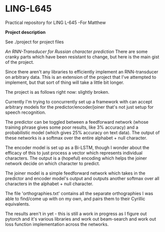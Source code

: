 # LING-L645
Practical repository for LING L-645
-For Matthew

**Project description**

See ./project for project files

*An RNN-Transducer for Russian character prediction*
There are some cranky parts which have been resistant to change, but here is
the main gist of the project.

Since there aren't any libraries to efficiently implement an RNN-transducer
on arbitrary data. This is an extension of the project that I've attempted
to implement, but that sort of thing will take a little bit longer.

The project is as follows right now: slightly broken.

Currently I'm trying to concurrently set up a framework with can accept
arbitrary models for the predictor/encoder/joiner that's not just setup
for speech recognition.

The predictor can be toggled between a feedforward network (whose training
phrase gives some poor results, like 3% accuracy) and a probabilistic model
(which gives 25% accuracy on text data). The output of these networks is a
softmax over the entire alphabet + null character.

The encoder model is set up as a Bi-LSTM, though I wonder about the efficacy
of this to just process a vector which represents individual characters. The
output is a (hopeful) encoding which helps the joiner network decide on which
character to predict.

The joiner model is a simple feedforward network which takes in the predictor
and encoder model's output and outputs another softmax over all characters in
the alphabet + null character.

The file 'orthographies.txt' contains all the separate orthographies I was able
to find/come up with on my own, and pairs them to their Cyrillic equivalents.

The results aren't in yet - this is still a work in progress as I figure out
pytorch and it's various libraries and work out beam-search and work out loss
function implementation across the networks.

